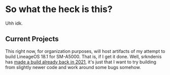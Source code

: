 # So what the heck is this?

Uhh idk.

## Current Projects

This right now, for organization purposes, will host artifacts of my attempt to build LineageOS 18.1 for SM-A5000.
That is, if I get it done. Well, srkndenis has [made a build already back in 2021](https://mega.nz/folder/7s0CnQpL#OpPDOEsGA5APizajXRZ32A/folder/bp0kxYCQ),
it's just that I want to try building from slightly newer code and work around some bugs somehow.
